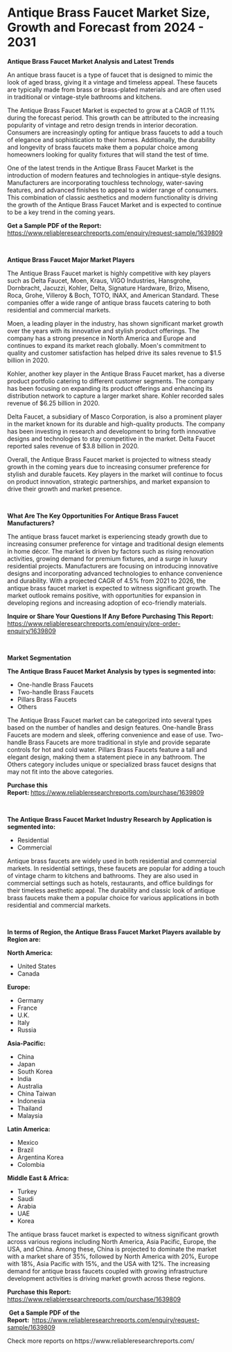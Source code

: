 <p><h1>Antique Brass Faucet Market Size, Growth and Forecast from 2024 - 2031</h1></p><p><strong>Antique Brass Faucet Market Analysis and Latest Trends</strong></p>
<p><p>An antique brass faucet is a type of faucet that is designed to mimic the look of aged brass, giving it a vintage and timeless appeal. These faucets are typically made from brass or brass-plated materials and are often used in traditional or vintage-style bathrooms and kitchens.</p><p>The Antique Brass Faucet Market is expected to grow at a CAGR of 11.1% during the forecast period. This growth can be attributed to the increasing popularity of vintage and retro design trends in interior decoration. Consumers are increasingly opting for antique brass faucets to add a touch of elegance and sophistication to their homes. Additionally, the durability and longevity of brass faucets make them a popular choice among homeowners looking for quality fixtures that will stand the test of time.</p><p>One of the latest trends in the Antique Brass Faucet Market is the introduction of modern features and technologies in antique-style designs. Manufacturers are incorporating touchless technology, water-saving features, and advanced finishes to appeal to a wider range of consumers. This combination of classic aesthetics and modern functionality is driving the growth of the Antique Brass Faucet Market and is expected to continue to be a key trend in the coming years.</p></p>
<p><strong>Get a Sample PDF of the Report:&nbsp;</strong> <a href="https://www.reliableresearchreports.com/enquiry/request-sample/1639809">https://www.reliableresearchreports.com/enquiry/request-sample/1639809</a></p>
<p>&nbsp;</p>
<p><strong>Antique Brass Faucet Major Market Players</strong></p>
<p><p>The Antique Brass Faucet market is highly competitive with key players such as Delta Faucet, Moen, Kraus, VIGO Industries, Hansgrohe, Dornbracht, Jacuzzi, Kohler, Delta, Signature Hardware, Brizo, Miseno, Roca, Grohe, Villeroy & Boch, TOTO, INAX, and American Standard. These companies offer a wide range of antique brass faucets catering to both residential and commercial markets.</p><p>Moen, a leading player in the industry, has shown significant market growth over the years with its innovative and stylish product offerings. The company has a strong presence in North America and Europe and continues to expand its market reach globally. Moen's commitment to quality and customer satisfaction has helped drive its sales revenue to $1.5 billion in 2020.</p><p>Kohler, another key player in the Antique Brass Faucet market, has a diverse product portfolio catering to different customer segments. The company has been focusing on expanding its product offerings and enhancing its distribution network to capture a larger market share. Kohler recorded sales revenue of $6.25 billion in 2020.</p><p>Delta Faucet, a subsidiary of Masco Corporation, is also a prominent player in the market known for its durable and high-quality products. The company has been investing in research and development to bring forth innovative designs and technologies to stay competitive in the market. Delta Faucet reported sales revenue of $3.8 billion in 2020.</p><p>Overall, the Antique Brass Faucet market is projected to witness steady growth in the coming years due to increasing consumer preference for stylish and durable faucets. Key players in the market will continue to focus on product innovation, strategic partnerships, and market expansion to drive their growth and market presence.</p></p>
<p>&nbsp;</p>
<p><strong>What Are The Key Opportunities For Antique Brass Faucet Manufacturers?</strong></p>
<p><p>The antique brass faucet market is experiencing steady growth due to increasing consumer preference for vintage and traditional design elements in home décor. The market is driven by factors such as rising renovation activities, growing demand for premium fixtures, and a surge in luxury residential projects. Manufacturers are focusing on introducing innovative designs and incorporating advanced technologies to enhance convenience and durability. With a projected CAGR of 4.5% from 2021 to 2026, the antique brass faucet market is expected to witness significant growth. The market outlook remains positive, with opportunities for expansion in developing regions and increasing adoption of eco-friendly materials.</p></p>
<p><strong>Inquire or Share Your Questions If Any Before Purchasing This Report:</strong> <a href="https://www.reliableresearchreports.com/enquiry/pre-order-enquiry/1639809">https://www.reliableresearchreports.com/enquiry/pre-order-enquiry/1639809</a></p>
<p>&nbsp;</p>
<p><strong>Market Segmentation</strong></p>
<p><strong>The Antique Brass Faucet Market Analysis by types is segmented into:</strong></p>
<p><ul><li>One-handle Brass Faucets</li><li>Two-handle Brass Faucets</li><li>Pillars Brass Faucets</li><li>Others</li></ul></p>
<p><p>The Antique Brass Faucet market can be categorized into several types based on the number of handles and design features. One-handle Brass Faucets are modern and sleek, offering convenience and ease of use. Two-handle Brass Faucets are more traditional in style and provide separate controls for hot and cold water. Pillars Brass Faucets feature a tall and elegant design, making them a statement piece in any bathroom. The Others category includes unique or specialized brass faucet designs that may not fit into the above categories.</p></p>
<p><strong>Purchase this Report:&nbsp;</strong><a href="https://www.reliableresearchreports.com/purchase/1639809">https://www.reliableresearchreports.com/purchase/1639809</a></p>
<p>&nbsp;</p>
<p><strong>The Antique Brass Faucet Market Industry Research by Application is segmented into:</strong></p>
<p><ul><li>Residential</li><li>Commercial</li></ul></p>
<p><p>Antique brass faucets are widely used in both residential and commercial markets. In residential settings, these faucets are popular for adding a touch of vintage charm to kitchens and bathrooms. They are also used in commercial settings such as hotels, restaurants, and office buildings for their timeless aesthetic appeal. The durability and classic look of antique brass faucets make them a popular choice for various applications in both residential and commercial markets.</p></p>
<p>&nbsp;</p>
<p><strong>In terms of Region, the Antique Brass Faucet Market Players available by Region are:</strong></p>
<p>
    <p> <strong> North America: </strong>
        <ul>
            <li>United States</li>
            <li>Canada</li>
        </ul>
        </p> 
    <p> <strong> Europe: </strong>
        <ul>
            <li>Germany</li>
            <li>France</li>
            <li>U.K.</li>
            <li>Italy</li>
            <li>Russia</li>
        </ul>
        </p> 
    <p> <strong> Asia-Pacific: </strong>
        <ul>
            <li>China</li>
            <li>Japan</li>
            <li>South Korea</li>
            <li>India</li>
            <li>Australia</li>
            <li>China Taiwan</li>
            <li>Indonesia</li>
            <li>Thailand</li>
            <li>Malaysia</li>
        </ul>
        </p> 
    <p> <strong> Latin America: </strong>
        <ul>
            <li>Mexico</li>
            <li>Brazil</li>
            <li>Argentina Korea</li>
            <li>Colombia</li>
        </ul>
        </p> 
    <p> <strong> Middle East & Africa: </strong>
        <ul>
            <li>Turkey</li>
            <li>Saudi</li>
            <li>Arabia</li>
            <li>UAE</li>
            <li>Korea</li>
        </ul>
    </p>
    </p>
<p><p>The antique brass faucet market is expected to witness significant growth across various regions including North America, Asia Pacific, Europe, the USA, and China. Among these, China is projected to dominate the market with a market share of 35%, followed by North America with 20%, Europe with 18%, Asia Pacific with 15%, and the USA with 12%. The increasing demand for antique brass faucets coupled with growing infrastructure development activities is driving market growth across these regions.</p></p>
<p><strong>Purchase this Report: </strong><a href="https://www.reliableresearchreports.com/purchase/1639809">https://www.reliableresearchreports.com/purchase/1639809</a></p>
<p>&nbsp;<strong>Get a Sample PDF of the Report:&nbsp;&nbsp;</strong><a href="https://www.reliableresearchreports.com/enquiry/request-sample/1639809">https://www.reliableresearchreports.com/enquiry/request-sample/1639809</a></p>
<p><strong></strong></p>
<p>Check more reports on https://www.reliableresearchreports.com/</p>